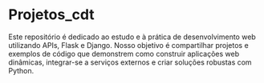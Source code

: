 # Projetos_cdt
Este repositório é dedicado ao estudo e à prática de desenvolvimento web utilizando APIs, Flask e Django. Nosso objetivo é compartilhar projetos e exemplos de código que demonstrem como construir aplicações web dinâmicas, integrar-se a serviços externos e criar soluções robustas com Python.
